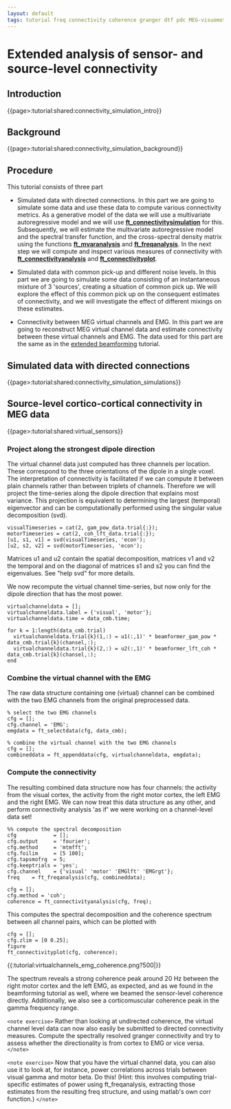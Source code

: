```yaml
---
layout: default
tags: tutorial freq connectivity coherence granger dtf pdc MEG-visuomotor151
---
```



# Extended analysis of sensor- and source-level connectivity

## Introduction

{{page>:tutorial:shared:connectivity_simulation_intro}}

## Background

{{page>:tutorial:shared:connectivity_simulation_background}}

## Procedure

This tutorial consists of three part


*  Simulated data with directed connections. In this part we are going to simulate some data and use these data to compute various connectivity metrics. As a generative model of the data we will use a multivariate autoregressive model and we will use **[ft_connectivitysimulation](/reference/ft_connectivitysimulation)** for this. Subsequently, we will estimate the multivariate autoregressive model and the spectral transfer function, and the cross-spectral density matrix using the functions **[ft_mvaranalysis](/reference/ft_mvaranalysis)** and **[ft_freqanalysis](/reference/ft_freqanalysis)**. In the next step we will compute and inspect various measures of connectivity with  **[ft_connectivityanalysis](/reference/ft_connectivityanalysis)** and **[ft_connectivityplot](/reference/ft_connectivityplot)**.

*  Simulated data with common pick-up and different noise levels. In this part we are going to simulate some data consisting of an instantaneous mixture of 3 'sources', creating a situation of common pick up. We will explore the effect of this common pick up on the consequent estimates of connectivity, and we will investigate the effect of different mixings on these estimates.

*  Connectivity between MEG virtual channels and EMG. In this part we are going to reconstruct MEG virtual channel data and estimate connectivity between these virtual channels and EMG. The data used for this part are the same as in the [extended beamforming](/tutorial/beamformingextended) tutorial.

## Simulated data with directed connections

{{page>:tutorial:shared:connectivity_simulation_simulations}}

## Source-level cortico-cortical connectivity in MEG data

{{page>:tutorial:shared:virtual_sensors}}

### Project along the strongest dipole direction

The virtual channel data just computed has three channels per location. These correspond to the three orientations of the dipole in a single voxel. The interpretation of connectivity is facilitated if we can compute it between plain channels rather than between triplets of channels. Therefore we will project the time-series along the dipole direction that explains most variance. This projection is equivalent to determining the largest (temporal) eigenvector and can be computationally performed using the singular value decomposition (svd).


	visualTimeseries = cat(2, gam_pow_data.trial{:});
	motorTimeseries = cat(2, coh_lft_data.trial{:});
	[u1, s1, v1] = svd(visualTimeseries, 'econ');
	[u2, s2, v2] = svd(motorTimeseries, 'econ');     


Matrices u1 and u2 contain the spatial decomposition, matrices v1 and v2 the temporal and on the diagonal of matrices s1 and s2 you can find the eigenvalues. See "help svd" for more details.

We now recompute the virtual channel time-series, but now only for the dipole direction that has the most power.

	virtualchanneldata = [];
	virtualchanneldata.label = {'visual', 'motor'};
	virtualchanneldata.time = data_cmb.time;

	for k = 1:length(data_cmb.trial)
	  virtualchanneldata.trial{k}(1,:) = u1(:,1)' * beamformer_gam_pow * data_cmb.trial{k}(chansel,:);
	  virtualchanneldata.trial{k}(2,:) = u2(:,1)' * beamformer_lft_coh * data_cmb.trial{k}(chansel,:);
	end


### Combine the virtual channel with the EMG

The raw data structure containing one (virtual) channel can be combined with the two EMG channels from the original preprocessed data.


	% select the two EMG channels
	cfg = [];
	cfg.channel = 'EMG';
	emgdata = ft_selectdata(cfg, data_cmb);

	% combine the virtual channel with the two EMG channels
	cfg = [];
	combineddata = ft_appenddata(cfg, virtualchanneldata, emgdata);


### Compute the connectivity

The resulting combined data structure now has four channels: the activity from the visual cortex, the activity from the right motor cortex, the left EMG and the right EMG. We can now treat this data structure as any other, and perform connectivity analysis 'as if' we were working on a channel-level data set!


	%% compute the spectral decomposition
	cfg            = [];
	cfg.output     = 'fourier';
	cfg.method     = 'mtmfft';
	cfg.foilim     = [5 100];
	cfg.tapsmofrq  = 5;
	cfg.keeptrials = 'yes';
	cfg.channel    = {'visual' 'motor' 'EMGlft' 'EMGrgt'};
	freq    = ft_freqanalysis(cfg, combineddata);

	cfg = [];
	cfg.method = 'coh';
	coherence = ft_connectivityanalysis(cfg, freq);


This computes the spectral decomposition and the coherence spectrum between all channel pairs, which can be plotted with


	cfg = [];
	cfg.zlim = [0 0.25];
	figure
	ft_connectivityplot(cfg, coherence);


{{:tutorial:virtualchannels_emg_coherence.png?500|}}


The spectrum reveals a strong coherence peak around 20 Hz between the right motor cortex and the left EMG, as expected, and as we found in the beamforming tutorial as well, where we beamed the sensor-level coherence directly. Additionally, we also see a corticomuscular coherence peak in the gamma frequency range.

`<note exercise>`
Rather than looking at undirected coherence, the virtual channel level data can now also easily be submitted to directed connectivity measures. Compute the spectrally resolved granger connectivity and try to assess whether the directionality is from cortex to EMG or vice versa.   
`</note>`

`<note exercise>`
Now that you have the virtual channel data, you can also use it to look at, for instance, power correlations across trials between visual gamma and motor beta. Do this! (Hint: this involves computing trial-specific estimates of power using ft_freqanalysis, extracting those estimates from the resulting freq structure, and using matlab's own corr function.)
`</note>`
